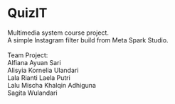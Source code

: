 # QuizIT
Multimedia system course project.  
A simple Instagram filter build from Meta Spark Studio.<br/> <br/>
Team Project:  
Alfiana Ayuan Sari  
Alisyia Kornelia Ulandari  
Lala Rianti Laela Putri  
Lalu Mischa Khalqin Adhiguna  
Sagita Wulandari  


